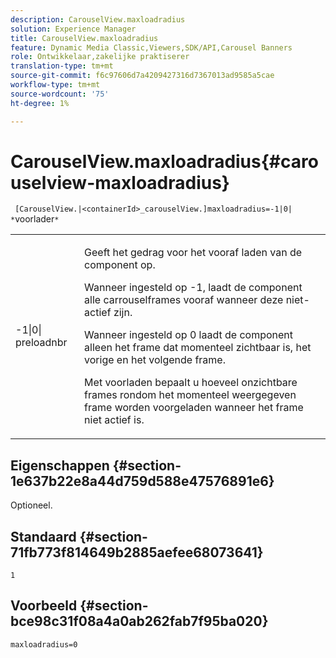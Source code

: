 ```yaml
---
description: CarouselView.maxloadradius
solution: Experience Manager
title: CarouselView.maxloadradius
feature: Dynamic Media Classic,Viewers,SDK/API,Carousel Banners
role: Ontwikkelaar,zakelijke praktiserer
translation-type: tm+mt
source-git-commit: f6c97606d7a4209427316d7367013ad9585a5cae
workflow-type: tm+mt
source-wordcount: '75'
ht-degree: 1%

---
```



# CarouselView.maxloadradius{#carouselview-maxloadradius}

` [CarouselView.|<containerId>_carouselView.]maxloadradius=-1|0| *`voorlader`*`

<table id="table_B3B03B00DCF0466DB332E851F4DDF610"> 
 <tbody> 
  <tr> 
   <td> <p> <span class="codeph"> -1|0|<span class="varname"> preloadnbr</span></span> </p> </td> 
   <td> <p>Geeft het gedrag voor het vooraf laden van de component op. </p> <p>Wanneer ingesteld op <span class="codeph"> -1</span>, laadt de component alle carrouselframes vooraf wanneer deze niet-actief zijn. </p> <p>Wanneer ingesteld op <span class="codeph"> 0</span> laadt de component alleen het frame dat momenteel zichtbaar is, het vorige en het volgende frame. </p> <p><span class="codeph"><span class="varname"> Met </span></span>voorladen bepaalt u hoeveel onzichtbare frames rondom het momenteel weergegeven frame worden voorgeladen wanneer het frame niet actief is. </p> </td> 
  </tr> 
 </tbody> 
</table>

## Eigenschappen {#section-1e637b22e8a44d759d588e47576891e6}

Optioneel.

## Standaard {#section-71fb773f814649b2885aefee68073641}

`1`

## Voorbeeld {#section-bce98c31f08a4a0ab262fab7f95ba020}

`maxloadradius=0`
